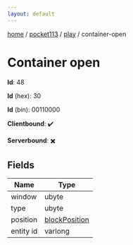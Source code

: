 ```yaml
---
layout: default
---
```


[home](/)  /  [pocket113](/protocol/pocket113)  /  [play](/protocol/pocket113/play)  /  container-open

# Container open

**Id**: 48

**Id** (hex): 30

**Id** (bin): 00110000

**Clientbound**: ✔️

**Serverbound**: ✖️

## Fields

Name | Type
---|---
window | ubyte
type | ubyte
position | [blockPosition](/protocol/pocket113/types/block-position)
entity id | varlong

